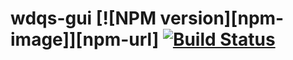 # wdqs-gui [![NPM version][npm-image]][npm-url] [![Build Status][travis-image]][travis-url] 

[travis-url]: https://travis-ci.org/christopher-johnson/wdqs-gui
[travis-image]: http://img.shields.io/travis/gulpjs/gulp.svg
